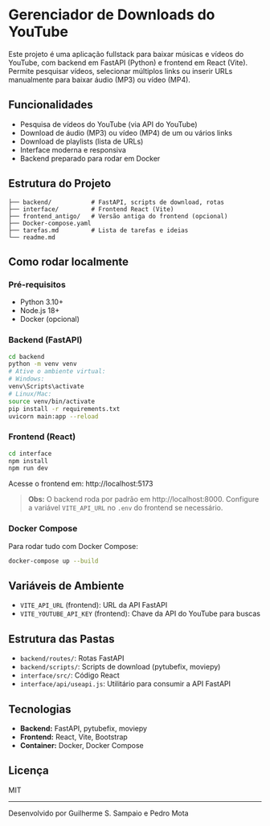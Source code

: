 # Gerenciador de Downloads do YouTube

Este projeto é uma aplicação fullstack para baixar músicas e vídeos do YouTube, com backend em FastAPI (Python) e frontend em React (Vite). Permite pesquisar vídeos, selecionar múltiplos links ou inserir URLs manualmente para baixar áudio (MP3) ou vídeo (MP4).

## Funcionalidades

- Pesquisa de vídeos do YouTube (via API do YouTube)
- Download de áudio (MP3) ou vídeo (MP4) de um ou vários links
- Download de playlists (lista de URLs)
- Interface moderna e responsiva
- Backend preparado para rodar em Docker

## Estrutura do Projeto

```
├── backend/           # FastAPI, scripts de download, rotas
├── interface/         # Frontend React (Vite)
├── frontend_antigo/   # Versão antiga do frontend (opcional)
├── Docker-compose.yaml
├── tarefas.md         # Lista de tarefas e ideias
└── readme.md
```

## Como rodar localmente

### Pré-requisitos

- Python 3.10+
- Node.js 18+
- Docker (opcional)

### Backend (FastAPI)

```bash
cd backend
python -m venv venv
# Ative o ambiente virtual:
# Windows:
venv\Scripts\activate
# Linux/Mac:
source venv/bin/activate
pip install -r requirements.txt
uvicorn main:app --reload
```

### Frontend (React)

```bash
cd interface
npm install
npm run dev
```

Acesse o frontend em: http://localhost:5173

> **Obs:** O backend roda por padrão em http://localhost:8000. Configure a variável `VITE_API_URL` no `.env` do frontend se necessário.

### Docker Compose

Para rodar tudo com Docker Compose:

```bash
docker-compose up --build
```

## Variáveis de Ambiente

- `VITE_API_URL` (frontend): URL da API FastAPI
- `VITE_YOUTUBE_API_KEY` (frontend): Chave da API do YouTube para buscas

## Estrutura das Pastas

- `backend/routes/`: Rotas FastAPI
- `backend/scripts/`: Scripts de download (pytubefix, moviepy)
- `interface/src/`: Código React
- `interface/api/useapi.js`: Utilitário para consumir a API FastAPI

## Tecnologias

- **Backend:** FastAPI, pytubefix, moviepy
- **Frontend:** React, Vite, Bootstrap
- **Container:** Docker, Docker Compose

## Licença

MIT

---

Desenvolvido por Guilherme S. Sampaio e Pedro Mota
